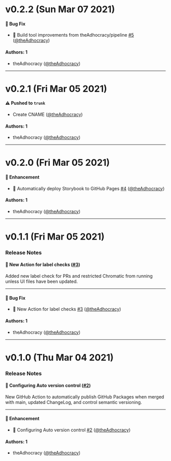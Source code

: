 # v0.2.2 (Sun Mar 07 2021)

#### 🐛 Bug Fix

- 🚀 Build tool improvements from theAdhocracy/pipeline [#5](https://github.com/theAdhocracy/impromptu/pull/5) ([@theAdhocracy](https://github.com/theAdhocracy))

#### Authors: 1

- theAdhocracy ([@theAdhocracy](https://github.com/theAdhocracy))

---

# v0.2.1 (Fri Mar 05 2021)

#### ⚠️ Pushed to `trunk`

- Create CNAME ([@theAdhocracy](https://github.com/theAdhocracy))

#### Authors: 1

- theAdhocracy ([@theAdhocracy](https://github.com/theAdhocracy))

---

# v0.2.0 (Fri Mar 05 2021)

#### 🚀 Enhancement

- 🚀  Automatically deploy Storybook to GitHub Pages [#4](https://github.com/theAdhocracy/impromptu/pull/4) ([@theAdhocracy](https://github.com/theAdhocracy))

#### Authors: 1

- theAdhocracy ([@theAdhocracy](https://github.com/theAdhocracy))

---

# v0.1.1 (Fri Mar 05 2021)

### Release Notes

#### 🚀 New Action for label checks ([#3](https://github.com/theAdhocracy/impromptu/pull/3))

Added new label check for PRs and restricted Chromatic from running unless UI files have been updated.

---

#### 🐛 Bug Fix

- 🚀 New Action for label checks [#3](https://github.com/theAdhocracy/impromptu/pull/3) ([@theAdhocracy](https://github.com/theAdhocracy))

#### Authors: 1

- theAdhocracy ([@theAdhocracy](https://github.com/theAdhocracy))

---

# v0.1.0 (Thu Mar 04 2021)

### Release Notes

#### 🔧 Configuring Auto version control ([#2](https://github.com/theAdhocracy/impromptu/pull/2))

New GitHub Action to automatically publish GitHub Packages when merged with main, updated ChangeLog, and control semantic versioning.

---

#### 🚀 Enhancement

- 🔧 Configuring Auto version control [#2](https://github.com/theAdhocracy/impromptu/pull/2) ([@theAdhocracy](https://github.com/theAdhocracy))

#### Authors: 1

- theAdhocracy ([@theAdhocracy](https://github.com/theAdhocracy))
